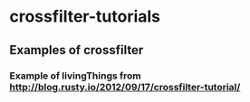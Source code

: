 # crossfilter-tutorials

## Examples of crossfilter

### Example of livingThings from http://blog.rusty.io/2012/09/17/crossfilter-tutorial/
